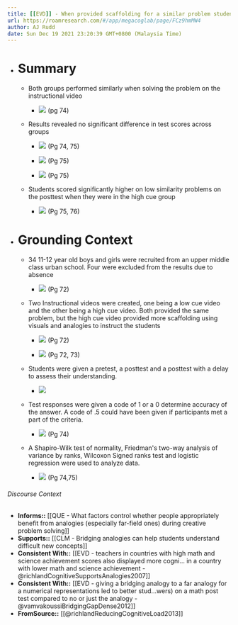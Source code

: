 ```yaml
---
title: [[EVD]] - When provided scaffolding for a similar problem students performed similarly compared to their peers given little scaffolding, however, when asked to solve problems with low similarity the group provided scaffolding performed significantly better. - [[@richlandReducingCognitiveLoad2013]]
url: https://roamresearch.com/#/app/megacoglab/page/FCz9hmMW4
author: AJ Rudd
date: Sun Dec 19 2021 23:20:39 GMT+0800 (Malaysia Time)
---
```


- # Summary

    - Both groups performed similarly when solving the problem on the instructional video

        - ![](https://firebasestorage.googleapis.com/v0/b/firescript-577a2.appspot.com/o/imgs%2Fapp%2Fmegacoglab%2FYSxBjMVwfC.png?alt=media&token=e963d0d5-9589-4bce-a671-8877a899a13f) (pg 74)

    - Results revealed no significant difference in test scores across groups

        - ![](https://firebasestorage.googleapis.com/v0/b/firescript-577a2.appspot.com/o/imgs%2Fapp%2Fmegacoglab%2FHECxnbkPWH.png?alt=media&token=389dde89-93d6-4142-ad11-0df461203730) (Pg 74, 75)

        - ![](https://firebasestorage.googleapis.com/v0/b/firescript-577a2.appspot.com/o/imgs%2Fapp%2Fmegacoglab%2F83tloVtrd-.png?alt=media&token=9fb65de1-50e8-4c03-8cdc-19c25fec1a31) (Pg 75)

        - ![](https://firebasestorage.googleapis.com/v0/b/firescript-577a2.appspot.com/o/imgs%2Fapp%2Fmegacoglab%2FJbTmih51Q6.png?alt=media&token=e7251cb2-21b8-49f1-b9fb-1ace03cb9c16) (Pg 75)

    - Students scored significantly higher on low similarity problems on the posttest when they were in the high cue group

        - ![](https://firebasestorage.googleapis.com/v0/b/firescript-577a2.appspot.com/o/imgs%2Fapp%2Fmegacoglab%2F49xXBycFWk.png?alt=media&token=c2117377-ef91-4860-8788-339dcf19aee8) (Pg 75, 76)
- # Grounding Context

    - 34 11-12 year old boys and girls were recruited from an upper middle class urban school. Four were excluded from the results due to absence

        - ![](https://firebasestorage.googleapis.com/v0/b/firescript-577a2.appspot.com/o/imgs%2Fapp%2Fmegacoglab%2FWhYnySBddr.png?alt=media&token=823ff0c9-84ff-42e9-a069-067a54bde04f) (Pg 72)

    - Two Instructional videos were created, one being a low cue video and the other being a high cue video. Both provided the same problem, but the high cue video provided more scaffolding using visuals and analogies to instruct the students

        - ![](https://firebasestorage.googleapis.com/v0/b/firescript-577a2.appspot.com/o/imgs%2Fapp%2Fmegacoglab%2Fg1iZiCpDRr.png?alt=media&token=57dff8f8-c545-41dd-86c1-6b9aee2155e4) (Pg 72)

        - ![](https://firebasestorage.googleapis.com/v0/b/firescript-577a2.appspot.com/o/imgs%2Fapp%2Fmegacoglab%2F5rOiRcBHpa.png?alt=media&token=0eb40999-81ba-4a33-a782-7b9731fde923) (Pg 72, 73)

    - Students were given a pretest, a posttest and a posttest with a delay to assess their understanding.

        - ![](https://firebasestorage.googleapis.com/v0/b/firescript-577a2.appspot.com/o/imgs%2Fapp%2Fmegacoglab%2FS8W53YwBQp.png?alt=media&token=a1a72e85-7d54-4bb7-bb81-4758c0a4778f)

    - Test responses were given a code of 1 or a 0 determine accuracy of the answer. A code of .5 could have been given if participants met a part of the criteria.

        - ![](https://firebasestorage.googleapis.com/v0/b/firescript-577a2.appspot.com/o/imgs%2Fapp%2Fmegacoglab%2FCHWOMeE7YF.png?alt=media&token=f5a28b92-5160-453b-8664-72ef7ea81af2) (Pg 74)

    - A Shapiro-Wilk test of normality, Friedman's two-way analysis of variance by ranks, Wilcoxon Signed ranks test and logistic regression were used to analyze data.

        - ![](https://firebasestorage.googleapis.com/v0/b/firescript-577a2.appspot.com/o/imgs%2Fapp%2Fmegacoglab%2FZqhLm3qWtr.png?alt=media&token=ab8ed27f-c1dd-439b-b702-d15a604a57ae)  (Pg 74,75)

###### Discourse Context

- **Informs::** [[QUE - What factors control whether people appropriately benefit from analogies (especially far-field ones) during creative problem solving]]
- **Supports::** [[CLM - Bridging analogies can help students understand difficult new concepts]]
- **Consistent With::** [[EVD - teachers in countries with high math and science achievement scores also displayed more cogni... in a country with lower math and science achievement - @richlandCognitiveSupportsAnalogies2007]]
- **Consistent With::** [[EVD - giving a bridging analogy to a far analogy for a numerical representations led to better stud...wers) on a math post test compared to no or just the analogy - @vamvakoussiBridgingGapDense2012]]
- **FromSource::** [[@richlandReducingCognitiveLoad2013]]
